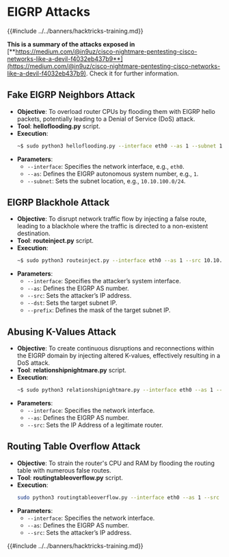 # EIGRP Attacks

{{#include ../../banners/hacktricks-training.md}}

**This is a summary of the attacks exposed in** [**https://medium.com/@in9uz/cisco-nightmare-pentesting-cisco-networks-like-a-devil-f4032eb437b9**](https://medium.com/@in9uz/cisco-nightmare-pentesting-cisco-networks-like-a-devil-f4032eb437b9). Check it for further information.

## **Fake EIGRP Neighbors Attack**

- **Objective**: To overload router CPUs by flooding them with EIGRP hello packets, potentially leading to a Denial of Service (DoS) attack.
- **Tool**: **helloflooding.py** script.
- **Execution**:
  ```bash
  ~$ sudo python3 helloflooding.py --interface eth0 --as 1 --subnet 10.10.100.0/24
  ```
- **Parameters**:
  - `--interface`: Specifies the network interface, e.g., `eth0`.
  - `--as`: Defines the EIGRP autonomous system number, e.g., `1`.
  - `--subnet`: Sets the subnet location, e.g., `10.10.100.0/24`.

## **EIGRP Blackhole Attack**

- **Objective**: To disrupt network traffic flow by injecting a false route, leading to a blackhole where the traffic is directed to a non-existent destination.
- **Tool**: **routeinject.py** script.
- **Execution**:
  ```bash
  ~$ sudo python3 routeinject.py --interface eth0 --as 1 --src 10.10.100.50 --dst 172.16.100.140 --prefix 32
  ```
- **Parameters**:
  - `--interface`: Specifies the attacker’s system interface.
  - `--as`: Defines the EIGRP AS number.
  - `--src`: Sets the attacker’s IP address.
  - `--dst`: Sets the target subnet IP.
  - `--prefix`: Defines the mask of the target subnet IP.

## **Abusing K-Values Attack**

- **Objective**: To create continuous disruptions and reconnections within the EIGRP domain by injecting altered K-values, effectively resulting in a DoS attack.
- **Tool**: **relationshipnightmare.py** script.
- **Execution**:
  ```bash
  ~$ sudo python3 relationshipnightmare.py --interface eth0 --as 1 --src 10.10.100.100
  ```
- **Parameters**:
  - `--interface`: Specifies the network interface.
  - `--as`: Defines the EIGRP AS number.
  - `--src`: Sets the IP Address of a legitimate router.

## **Routing Table Overflow Attack**

- **Objective**: To strain the router's CPU and RAM by flooding the routing table with numerous false routes.
- **Tool**: **routingtableoverflow.py** script.
- **Execution**:
  ```bash
  sudo python3 routingtableoverflow.py --interface eth0 --as 1 --src 10.10.100.50
  ```
- **Parameters**:
  - `--interface`: Specifies the network interface.
  - `--as`: Defines the EIGRP AS number.
  - `--src`: Sets the attacker’s IP address.

{{#include ../../banners/hacktricks-training.md}}




